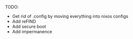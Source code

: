 TODO:
- Get rid of .config by moving everything into nixos configs
- Add reFIND
- Add secure boot
- Add impermanence

